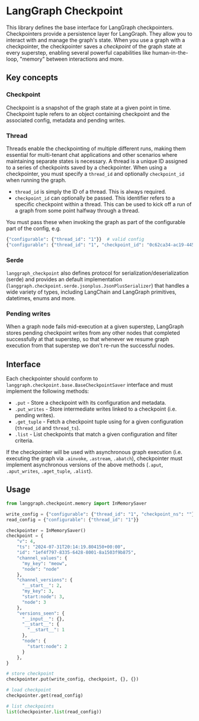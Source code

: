 # LangGraph Checkpoint

This library defines the base interface for LangGraph checkpointers. Checkpointers provide a persistence layer for LangGraph. They allow you to interact with and manage the graph's state. When you use a graph with a checkpointer, the checkpointer saves a _checkpoint_ of the graph state at every superstep, enabling several powerful capabilities like human-in-the-loop, "memory" between interactions and more.

## Key concepts

### Checkpoint

Checkpoint is a snapshot of the graph state at a given point in time. Checkpoint tuple refers to an object containing checkpoint and the associated config, metadata and pending writes.

### Thread

Threads enable the checkpointing of multiple different runs, making them essential for multi-tenant chat applications and other scenarios where maintaining separate states is necessary. A thread is a unique ID assigned to a series of checkpoints saved by a checkpointer. When using a checkpointer, you must specify a `thread_id` and optionally `checkpoint_id` when running the graph.

- `thread_id` is simply the ID of a thread. This is always required.
- `checkpoint_id` can optionally be passed. This identifier refers to a specific checkpoint within a thread. This can be used to kick off a run of a graph from some point halfway through a thread.

You must pass these when invoking the graph as part of the configurable part of the config, e.g.

```python
{"configurable": {"thread_id": "1"}}  # valid config
{"configurable": {"thread_id": "1", "checkpoint_id": "0c62ca34-ac19-445d-bbb0-5b4984975b2a"}}  # also valid config
```

### Serde

`langgraph_checkpoint` also defines protocol for serialization/deserialization (serde) and provides an default implementation (`langgraph.checkpoint.serde.jsonplus.JsonPlusSerializer`) that handles a wide variety of types, including LangChain and LangGraph primitives, datetimes, enums and more.

### Pending writes

When a graph node fails mid-execution at a given superstep, LangGraph stores pending checkpoint writes from any other nodes that completed successfully at that superstep, so that whenever we resume graph execution from that superstep we don't re-run the successful nodes.

## Interface

Each checkpointer should conform to `langgraph.checkpoint.base.BaseCheckpointSaver` interface and must implement the following methods:

- `.put` - Store a checkpoint with its configuration and metadata.
- `.put_writes` - Store intermediate writes linked to a checkpoint (i.e. pending writes).
- `.get_tuple` - Fetch a checkpoint tuple using for a given configuration (`thread_id` and `thread_ts`).
- `.list` - List checkpoints that match a given configuration and filter criteria.

If the checkpointer will be used with asynchronous graph execution (i.e. executing the graph via `.ainvoke`, `.astream`, `.abatch`), checkpointer must implement asynchronous versions of the above methods (`.aput`, `.aput_writes`, `.aget_tuple`, `.alist`).

## Usage

```python
from langgraph.checkpoint.memory import InMemorySaver

write_config = {"configurable": {"thread_id": "1", "checkpoint_ns": ""}}
read_config = {"configurable": {"thread_id": "1"}}

checkpointer = InMemorySaver()
checkpoint = {
    "v": 4,
    "ts": "2024-07-31T20:14:19.804150+00:00",
    "id": "1ef4f797-8335-6428-8001-8a1503f9b875",
    "channel_values": {
      "my_key": "meow",
      "node": "node"
    },
    "channel_versions": {
      "__start__": 2,
      "my_key": 3,
      "start:node": 3,
      "node": 3
    },
    "versions_seen": {
      "__input__": {},
      "__start__": {
        "__start__": 1
      },
      "node": {
        "start:node": 2
      }
    },
}

# store checkpoint
checkpointer.put(write_config, checkpoint, {}, {})

# load checkpoint
checkpointer.get(read_config)

# list checkpoints
list(checkpointer.list(read_config))
```
